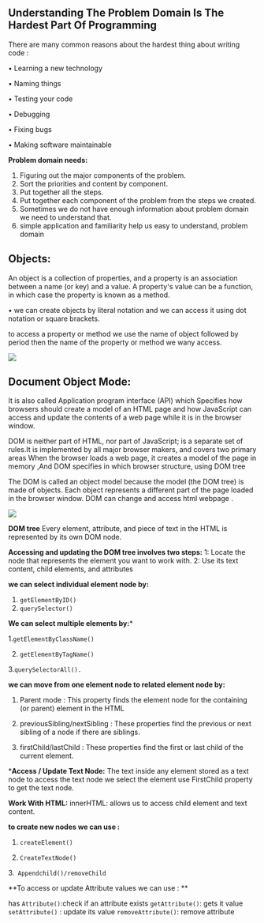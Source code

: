 

## Understanding The Problem Domain Is The Hardest Part Of Programming

There are many common reasons about the hardest thing about writing code :

•	Learning a new technology

•	Naming things

•	Testing your code

•	Debugging

•	Fixing bugs

•	Making software maintainable



**Problem domain needs:**

1.	Figuring out the major components of the problem.
2.	Sort the priorities and content by component.
3.	Put together all the steps.
4.	Put together each component of the problem from the steps we created.
5.	Sometimes we do not have enough information about problem domain we need to understand that.
6.	simple application and familiarity help us easy to understand, problem domain 

## Objects:
An object is a collection of properties, and a property is an association between a name (or key) and a value. A property's value can be a function, in which case the property is known as a method.

• we can create objects by literal notation and we can access it using dot notation or square brackets.

to access a property or method we use the name of object followed by period then the name of the property or method we wany access.

![](https://i.ibb.co/CHhSRFk/object.png)


## Document Object Mode:
It is also called Application program interface (API)
which Specifies how browsers should create a model of an HTML page and how JavaScript can access and update the contents of a web page while it is in the browser window.


DOM is neither part of HTML, nor part of JavaScript; is a separate set of rules.It is implemented by all major browser makers, and covers two primary areas
When the browser loads a web page, it creates a model of the page in memory ,And DOM specifies in which browser structure, using DOM tree


The DOM is called an object model because the model (the DOM tree) is
made of objects. Each object represents a different part of
the page loaded in the browser window. DOM can change and access html webpage .


![](https://i.ibb.co/WVBPpDW/rsz-1dom.jpg)

**DOM tree**
Every element, attribute, and piece of text in the HTML is represented by its own DOM node.

**Accessing and updating the DOM tree involves two steps:**
1: Locate the node that represents the element you want to work with.
2: Use its text content, child elements, and attributes

**we can select individual element node by:**
1. `getElementByID()`
2. `querySelector()`

**We can select multiple elements by:***

1.`getElementByClassName()`

2. `getElementByTagName()`
 
3.`querySelectorAll().`

**we can move from one element node to related element node by:**

1. Parent mode : This property finds the element node for the containing (or parent) element in the HTML


2. previousSibling/nextSibling : These properties find the previous or next sibling of a node
if there are siblings.


3. firstChild/lastChild : These properties find the first or last child of the current element.


***Access / Update Text Node:**
The text inside any element stored as a text node to access the text node we select the element use FirstChild property to get the text node.

**Work With HTML:**
innerHTML: allows us to access child element and text content.


**to create new nodes we can use :**

1. `createElement()`

2. `CreateTextNode()`

3.` Appendchild()/removeChild`

**To access or update Attribute values we can use : **

has `Attribute()`:check if an attribute exists
`getAttribute()`: gets it value
`setAttribute()` : update its value
`removeAttribute()`: remove attribute
